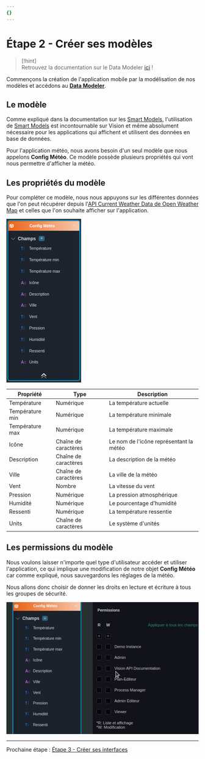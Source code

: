 ```yaml
---
{}
---
```

   
# Étape 2 - Créer ses modèles   
   
> [!hint]    
> Retrouvez la documentation sur le Data Modeler [ici](../03%20-%20Mod%C3%A9liser%20vos%20donn%C3%A9es/1%20-%20Les%20Smart%20Models.md) !   
   
Commençons la création de l'application mobile par la modélisation de nos modèles et accédons au **[Data Modeler](../_glossaire/Glossaire.md#data-modeler)**.   
   
## Le modèle   
   
Comme expliqué dans la documentation sur les [Smart Models](../03%20-%20Mod%C3%A9liser%20vos%20donn%C3%A9es/1%20-%20Les%20Smart%20Models.md), l'utilisation de [Smart Models](../_glossaire/Glossaire.md) est incontournable sur Vision et même absolument nécessaire pour les applications qui affichent et utilisent des données en base de données.   
   
Pour l'application météo, nous avons besoin d'un seul modèle que nous appelons **Config Météo**. Ce modèle possède plusieurs propriétés qui vont nous permettre d'afficher la météo.   
   
## Les propriétés du modèle   
   
Pour compléter ce modèle, nous nous appuyons sur les différentes données que l'on peut récupérer depuis l'[API Current Weather Data de Open Weather Map](https://openweathermap.org/current) et celles que l'on souhaite afficher sur l'application.   
   
![](../_assets/images/vue%20d%27ensemble/modele_config_meteo.png)   
   
| Propriété       | Type                 | Description                             |   
| --------------- | -------------------- | --------------------------------------- |   
| Température     | Numérique            | La température actuelle                 |   
| Température min | Numérique            | La température minimale                 |   
| Température max | Numérique            | La température maximale                 |   
| Icône           | Chaîne de caractères | Le nom de l'icône représentant la météo |   
| Description     | Chaîne de caractères | La description de la météo              |   
| Ville           | Chaîne de caractères | La ville de la météo                    |   
| Vent            | Nombre               | La vitesse du vent                      |   
| Pression        | Numérique            | La pression atmosphérique               |   
| Humidité        | Numérique            | Le pourcentage d'humidité               |   
| Ressenti        | Numérique            | La température ressentie                |   
| Units           | Chaîne de caractères | Le système d'unités                                        |   
   
## Les permissions du modèle   
   
Nous voulons laisser n'importe quel type d'utilisateur accéder et utiliser l'application, ce qui implique une modification de notre objet **Config Météo** car comme expliqué, nous sauvegardons les réglages de la météo.   
   
Nous allons donc choisir de donner les droits en lecture et écriture à tous les groupes de sécurité.   
   
![](../_assets/images/vue%20d%27ensemble/meteo_model_permissions.gif)   
   
   
---   
   
Prochaine étape : [Étape 3 - Créer ses interfaces](../02%20-%20Cr%C3%A9er%20sa%20premi%C3%A8re%20application/%C3%89tape%203%20-%20Cr%C3%A9er%20ses%20interfaces.md)